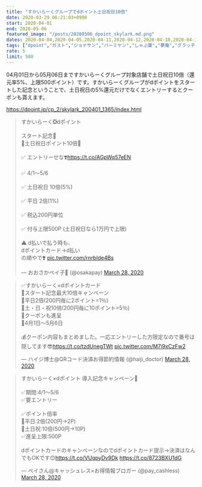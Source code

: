 ```yaml
---
title: "すかいらーくグループでdポイント土日祝日10倍"
date: 2020-03-29 06:21:03+0900
start: 2020-04-01
end: 2020-05-06
featured_image: "/posts/20200506_dpoint_skylark.md.png"
dates: 2020-04-04,2020-04-05,2020-04-11,2020-04-12,2020-04-18,2020-04-19,2020-04-25,2020-04-26,2020-04-29,2020-05-02,2020-05-03,2020-05-04,2020-05-05,2020-05-06
tags: ["dpoint","ガスト","ジョナサン","バーミヤン","しゃぶ葉","夢庵","グラッチェガーデンズ","藍屋"]
rate: 5
limit: 500
---
```

04月01日から05月06日まですかいらーくグループ対象店舗で土日祝日10倍（還元率5%、上限500ポイント）です。すかいらーくグループがdポイントをスタートした記念ということで、土日祝日の5%還元だけでなくエントリーするとクーポンも貰えます。

https://dpoint.jp/cp_2/skylark_200401_1365/index.html

<blockquote class="twitter-tweet"><p lang="ja" dir="ltr">すかいらーく❎dポイント<br><br>スタート記念🎉<br>🌸土日祝日ポイント10倍🌸<br><br>✅ エントリーせな❣️<a href="https://t.co/AGpWq57eEN">https://t.co/AGpWq57eEN</a><br><br>✅ 4/1〜5/6<br><br>✅ 土日祝日 10倍(5%)<br><br>✅ 平日 2倍(1%)<br><br>✅ 税込200円単位<br><br>✅ 付与上限500P (土日祝日なら1万円で上限)<br><br>⚠️ d払いで払う時も、<br>dポイントカード→d払い<br>の順やで❣️ <a href="https://t.co/rnrbIde4Bs">pic.twitter.com/rnrbIde4Bs</a></p>&mdash; おおさかペイ子🥂 (@osakapay) <a href="https://twitter.com/osakapay/status/1243815291760467969?ref_src=twsrc%5Etfw">March 28, 2020</a></blockquote> <script async src="https://platform.twitter.com/widgets.js" charset="utf-8"></script>

<blockquote class="twitter-tweet"><p lang="ja" dir="ltr">✅すかいらーく×dポイントカード<br>🔸スタート記念最大10倍キャンペーン<br>🔸平日2倍(200円毎に2ポイント=1％)<br>🔸土・日・祝10倍(200円毎に10ポイント=5％)<br>🔸クーポンも進呈<br>🔸4月1日～5月6日<br><br>💰クーポン内容もまとめました。一応エントリーした方限定なので番号は隠してます😎<a href="https://t.co/tzdUnegTWt">https://t.co/tzdUnegTWt</a> <a href="https://t.co/M7i9xCzFw2">pic.twitter.com/M7i9xCzFw2</a></p>&mdash; ハイジ博士@QRコード決済お得節約情報 (@haiji_doctor) <a href="https://twitter.com/haiji_doctor/status/1243882838241325056?ref_src=twsrc%5Etfw">March 28, 2020</a></blockquote> <script async src="https://platform.twitter.com/widgets.js" charset="utf-8"></script>

<blockquote class="twitter-tweet"><p lang="ja" dir="ltr">すかいらーく×dポイント 導入記念キャンペーン🙌<br><br>✅期間:4/1〜5/6<br>✅要エントリー<br><br>✅ポイント倍率<br>🔻平日:2倍(200円→2P)<br>🔻土日祝:10倍(500円→10P)<br>✅進呈上限:500P<br><br>dポイントカードのキャンペーンなのでdポイントカード提示→決済はなんでもOKです😊<a href="https://t.co/VUqpyDv9Dk">https://t.co/VUqpyDv9Dk</a> <a href="https://t.co/8723BXU1dG">https://t.co/8723BXU1dG</a></p>&mdash; ペイさん@キャッシュレス×お得情報ブロガー (@pay_cashless) <a href="https://twitter.com/pay_cashless/status/1243868798953775104?ref_src=twsrc%5Etfw">March 28, 2020</a></blockquote> <script async src="https://platform.twitter.com/widgets.js" charset="utf-8"></script>
